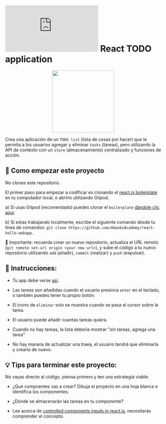# ![alt text](https://assets.breatheco.de/apis/img/images.php?blob&random&cat=icon&tags=breathecode,32) React TODO application

<p align="center">
  <img height="200" src="https://github.com/breatheco-de/exercise-todo-list/blob/master/preview.gif?raw=true" />
</p>

Crea una aplicación de un `TODO list` (lista de cosas por hacer) que le permita a los usuarios agregar y eliminar `tasks` (tareas), pero utilizando la API de contexto con un `store` (almacenamiento) centralizado y funciones de acción.

## 🌱  Como empezar este proyecto

No clones este repositorio.

El primer paso para empezar a codificar es clonando el [react.js boilerplate](https://github.com/4GeeksAcademy/react-hello-webapp) en tu computador local, o abrirlo utilizando Gitpod.

a) Si usas Gitpod (recomendado) puedes clonar el `boilerplate` [dándole clic aquí](https://github.com/4GeeksAcademy/react-hello-webapp).

b) Si estas trabajando localmente, escribe el siguiente comando desde tu línea de comandos: `git clone https://github.com/4GeeksAcademy/react-hello-webapp`. 

🔎 Importante: recuerda crear un nuevo repositorio, actualiza el URL remoto (`git remote set-url origin <your new url>`), y sube el código a tu nuevo repositorio utilizando `add` (añadir), `commit` (realizar) y `push` (expulsar).

## 📝 Instrucciones:

+ Tu app debe verse [así](https://github.com/breatheco-de/exercise-todo-list/blob/master/preview.gif?raw=true).

+ Las tareas son añadidas cuando el usuario presiona `enter` en el teclado, o también puedes tener tu propio botón.

+ El ícono de `eliminar` solo se muestra cuando se pasa el cursor sobre la tarea.

+  El usuario puede añadir cuantas tareas quiera.

+ Cuando no hay tareas, la lista deberia mostrar "sin tareas, agrega una tarea"

+ No hay manera de actualizar una traea, el usuario tendrá que eliminarla y crearla de nuevo. 

## 💡 Tips para terminar este proyecto:

No vayas directo al código, piensa primero y ten una estrategia viable.

+ ¿Qué compnentes vas a crear? Dibuja el proyecto en una hoja blanca e identifica los componentes. 

+ ¿Dónde se almacenarán las tareas en tu componente?

- Lee acerca de [controlled components inputs in react.js](https://www.youtube.com/watch?v=A6YxkyR_T8c), necesitarás comprender el concepto.
